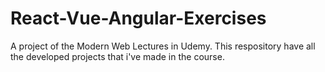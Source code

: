 # React-Vue-Angular-Exercises
 A project of the Modern Web Lectures in Udemy. This respository have all the developed projects that i've made in the course.
